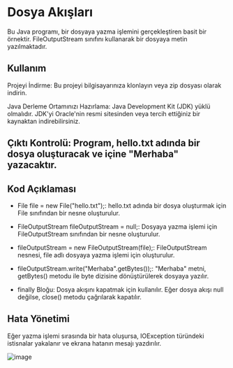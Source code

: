 # Dosya Akışları
Bu Java programı, bir dosyaya yazma işlemini gerçekleştiren basit bir örnektir. FileOutputStream sınıfını kullanarak bir dosyaya metin yazılmaktadır.

## Kullanım
Projeyi İndirme: Bu projeyi bilgisayarınıza klonlayın veya zip dosyası olarak indirin.

Java Derleme Ortamınızı Hazırlama: Java Development Kit (JDK) yüklü olmalıdır. JDK'yi Oracle'nin resmi sitesinden veya tercih ettiğiniz bir kaynaktan indirebilirsiniz.

## Çıktı Kontrolü: Program, hello.txt adında bir dosya oluşturacak ve içine "Merhaba" yazacaktır.

## Kod Açıklaması
- File file = new File("hello.txt");: hello.txt adında bir dosya oluşturmak için File sınıfından bir nesne oluşturulur.

- FileOutputStream fileOutputStream = null;: Dosyaya yazma işlemi için FileOutputStream sınıfından bir nesne oluşturulur.

- fileOutputStream = new FileOutputStream(file);: FileOutputStream nesnesi, file adlı dosyaya yazma işlemi için oluşturulur.

- fileOutputStream.write("Merhaba".getBytes());: "Merhaba" metni, getBytes() metodu ile byte dizisine dönüştürülerek dosyaya yazılır.

- finally Bloğu: Dosya akışını kapatmak için kullanılır. Eğer dosya akışı null değilse, close() metodu çağrılarak kapatılır.

## Hata Yönetimi
Eğer yazma işlemi sırasında bir hata oluşursa, IOException türündeki istisnalar yakalanır ve ekrana hatanın mesajı yazdırılır.


![image](https://github.com/esmanur-karatas/fileOperationsWithJava/assets/83882274/456133b7-bc5f-4e4e-b411-33f8db715457)
